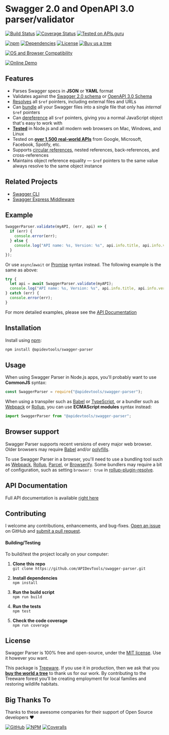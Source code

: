 # Swagger 2.0 and OpenAPI 3.0 parser/validator

[![Build Status](https://github.com/APIDevTools/swagger-parser/workflows/CI-CD/badge.svg?branch=master)](https://github.com/APIDevTools/swagger-parser/actions)
[![Coverage Status](https://coveralls.io/repos/github/APIDevTools/swagger-parser/badge.svg?branch=master)](https://coveralls.io/github/APIDevTools/swagger-parser)
[![Tested on APIs.guru](https://api.apis.guru/badges/tested_on.svg)](https://apis.guru/browse-apis/)

[![npm](https://img.shields.io/npm/v/@apidevtools/swagger-parser.svg)](https://www.npmjs.com/package/@apidevtools/swagger-parser)
[![Dependencies](https://david-dm.org/APIDevTools/swagger-parser.svg)](https://david-dm.org/APIDevTools/swagger-parser)
[![License](https://img.shields.io/npm/l/@apidevtools/swagger-parser.svg)](LICENSE)
[![Buy us a tree](https://img.shields.io/badge/Treeware-%F0%9F%8C%B3-lightgreen)](https://plant.treeware.earth/APIDevTools/swagger-parser)

[![OS and Browser Compatibility](https://apitools.dev/img/badges/ci-badges-with-ie.svg)](https://github.com/APIDevTools/swagger-parser/actions)

[![Online Demo](https://apitools.dev/swagger-parser/online/img/demo.svg)](https://apitools.dev/swagger-parser/online/)

## Features

- Parses Swagger specs in **JSON** or **YAML** format
- Validates against the
  [Swagger 2.0 schema](https://github.com/OAI/OpenAPI-Specification/blob/master/schemas/v2.0/schema.json)
  or
  [OpenAPI 3.0 Schema](https://github.com/OAI/OpenAPI-Specification/blob/master/schemas/v3.0/schema.json)
- [Resolves](https://apitools.dev/swagger-parser/docs/swagger-parser.html#resolveapi-options-callback)
  all `$ref` pointers, including external files and URLs
- Can
  [bundle](https://apitools.dev/swagger-parser/docs/swagger-parser.html#bundleapi-options-callback)
  all your Swagger files into a single file that only has _internal_ `$ref`
  pointers
- Can
  [dereference](https://apitools.dev/swagger-parser/docs/swagger-parser.html#dereferenceapi-options-callback)
  all `$ref` pointers, giving you a normal JavaScript object that's easy to work
  with
- **[Tested](https://github.com/APIDevTools/swagger-parser/actions)** in Node.js
  and all modern web browsers on Mac, Windows, and Linux
- Tested on **[over 1,500 real-world APIs](https://apis.guru/browse-apis/)**
  from Google, Microsoft, Facebook, Spotify, etc.
- Supports
  [circular references](https://apitools.dev/swagger-parser/docs/#circular-refs),
  nested references, back-references, and cross-references
- Maintains object reference equality &mdash; `$ref` pointers to the same value
  always resolve to the same object instance

## Related Projects

- [Swagger CLI](https://github.com/APIDevTools/swagger-cli)
- [Swagger Express Middleware](https://github.com/APIDevTools/swagger-express-middleware)

## Example

```javascript
SwaggerParser.validate(myAPI, (err, api) => {
  if (err) {
    console.error(err);
  } else {
    console.log("API name: %s, Version: %s", api.info.title, api.info.version);
  }
});
```

Or use `async`/`await` or
[Promise](http://javascriptplayground.com/blog/2015/02/promises/) syntax
instead. The following example is the same as above:

```javascript
try {
  let api = await SwaggerParser.validate(myAPI);
  console.log("API name: %s, Version: %s", api.info.title, api.info.version);
} catch (err) {
  console.error(err);
}
```

For more detailed examples, please see the
[API Documentation](https://apitools.dev/swagger-parser/docs/)

## Installation

Install using [npm](https://docs.npmjs.com/about-npm/):

```bash
npm install @apidevtools/swagger-parser
```

## Usage

When using Swagger Parser in Node.js apps, you'll probably want to use
**CommonJS** syntax:

```javascript
const SwaggerParser = require("@apidevtools/swagger-parser");
```

When using a transpiler such as [Babel](https://babeljs.io/) or
[TypeScript](https://www.typescriptlang.org/), or a bundler such as
[Webpack](https://webpack.js.org/) or [Rollup](https://rollupjs.org/), you can
use **ECMAScript modules** syntax instead:

```javascript
import SwaggerParser from "@apidevtools/swagger-parser";
```

## Browser support

Swagger Parser supports recent versions of every major web browser. Older
browsers may require [Babel](https://babeljs.io/) and/or
[polyfills](https://babeljs.io/docs/en/next/babel-polyfill).

To use Swagger Parser in a browser, you'll need to use a bundling tool such as
[Webpack](https://webpack.js.org/), [Rollup](https://rollupjs.org/),
[Parcel](https://parceljs.org/), or [Browserify](http://browserify.org/). Some
bundlers may require a bit of configuration, such as setting `browser: true` in
[rollup-plugin-resolve](https://github.com/rollup/rollup-plugin-node-resolve).

## API Documentation

Full API documentation is available
[right here](https://apitools.dev/swagger-parser/docs/)

## Contributing

I welcome any contributions, enhancements, and bug-fixes.
[Open an issue](https://github.com/APIDevTools/swagger-parser/issues) on GitHub
and
[submit a pull request](https://github.com/APIDevTools/swagger-parser/pulls).

#### Building/Testing

To build/test the project locally on your computer:

1. **Clone this repo**<br>
   `git clone https://github.com/APIDevTools/swagger-parser.git`

2. **Install dependencies**<br> `npm install`

3. **Run the build script**<br> `npm run build`

4. **Run the tests**<br> `npm test`

5. **Check the code coverage**<br> `npm run coverage`

## License

Swagger Parser is 100% free and open-source, under the [MIT license](LICENSE).
Use it however you want.

This package is [Treeware](http://treeware.earth). If you use it in production,
then we ask that you
[**buy the world a tree**](https://plant.treeware.earth/APIDevTools/swagger-parser)
to thank us for our work. By contributing to the Treeware forest you’ll be
creating employment for local families and restoring wildlife habitats.

## Big Thanks To

Thanks to these awesome companies for their support of Open Source developers ❤

[![GitHub](https://apitools.dev/img/badges/github.svg)](https://github.com/open-source)
[![NPM](https://apitools.dev/img/badges/npm.svg)](https://www.npmjs.com/)
[![Coveralls](https://apitools.dev/img/badges/coveralls.svg)](https://coveralls.io)
